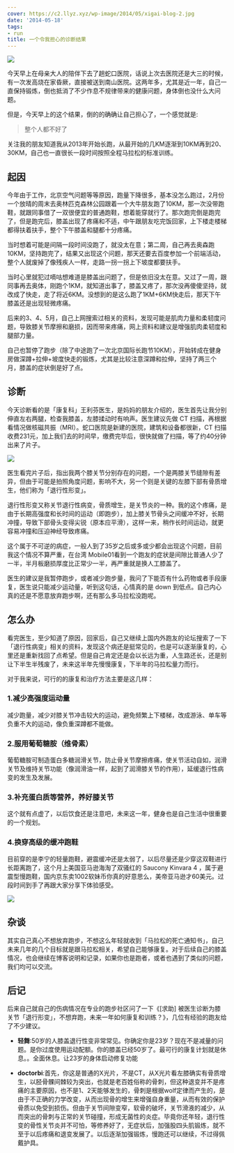 ```yaml
---
cover: https://c2.llyz.xyz/wp-image/2014/05/xigai-blog-2.jpg
date: '2014-05-18'
tags:
- run
title: 一个令我担心的诊断结果
---
```


![](https://c2.llyz.xyz/wp-image/2014/05/xigai-blog-2.jpg)

今天早上在母亲大人的陪伴下去了趟蛇口医院，话说上次去医院还是大三的时候，有一次发高烧在家昏厥，直接被送到南山医院。这两年多，尤其是近一年，自己一直保持锻炼，倒也抵消了不少作息不规律带来的健康问题，身体倒也没什么大问题。

但是，今天早上的这个结果，倒的的确确让自己担心了，一个感觉就是:

> 整个人都不好了

关注我的朋友知道我从2013年开始长跑，从最开始的几KM逐渐到10KM再到20、30KM，自己也一直很长一段时间按照全程马拉松的标准训练。

## 起因

今年由于工作，北京空气问题等等原因，跑量下降很多，基本没怎么跑过，2月份一个放晴的周末去奥林匹克森林公园跟着一个大牛朋友跑了10KM，那一次没带跑鞋，就跟同事借了一双很便宜的普通跑鞋，想着能穿就行了。那次跑完倒是跑完了，但是跑完后，膝盖出现了疼痛和不适，中午跟朋友吃完饭回家，上下楼走楼梯都得扶着扶手，整个下午膝盖和腿都十分疼痛。

当时想着可能是间隔一段时间没跑了，就没太在意；第二周，自己再去奥森跑10KM，坚持跑完了，结果又出现这个问题，那天还要去百度参加一个前端活动，整个人就废掉了像残疾人一样，走路一拐一拐上下坡度都要扶手。

当时心里就犯过嘀咕想难道是膝盖出问题了，但是依旧没太在意。又过了一周，跟同事再去奥体，刚跑个1KM，就知道出事了，膝盖又疼了，那次没再傻傻坚持，就改成了快走，走了将近6KM。没想到的是这么跑了1KM+6KM快走后，那天下午膝盖还是出现轻微疼痛。

后来的3、4、5月，自己上网搜索过相关的资料，发现可能是肌肉力量和柔韧度问题，导致膝关节摩擦和磨损，因而带来疼痛，网上资料和建议是增强肌肉柔韧度和腿部力量。

自己也暂停了跑步（除了中途跑了一次北京国际长跑节10KM），开始转成在健身房做深蹲+拉伸+坡度快走的锻炼，尤其是比较注意深蹲和拉伸，坚持了两三个月，膝盖的症状倒是好了点。

## 诊断

今天诊断看的是「康复科」王利芬医生，是妈妈的朋友介绍的，医生首先让我分别伸直左右两腿，检查我膝盖，左膝揉动时有响声。医生建议先做 CT 扫描，再根据看情况做核磁共振（MRI）。蛇口医院是新建的医院，建筑和设备都很新，CT 扫描收费231元，加上我们去的时间早，缴费完毕后，很快就做了扫描，等了约40分钟出来了片子。

![](https://c2.llyz.xyz/wp-image/2014/05/xigai-blog.jpg)

医生看完片子后，指出我两个膝关节分别存在的问题，一个是两膝关节缝隙有差异，但由于可能是拍照角度问题，影响不大，另一个则是关键的左膝下部有骨质增生，他们称为「退行性形变」。

退行性形变又称关节退行性病变，骨质增生，是关节炎的一种。我的这个疼痛，是由于长期高强度和长时间的运动（即跑步），加上膝关节骨头之间缓冲不好，长期冲撞，导致下部骨头变得尖锐（原本应平滑），这样一来，稍作长时间运动，就更容易冲撞和压迫神经导致疼痛。

这个属于不可逆的病症，一般人到了35岁之后或多或少都会出现这个问题，目前我这个情况不算严重，在台湾 Mobile01看到一个跑友的症状是间隙比普通人少了一半，半月板磨损厚度比正常少一半，再严重就是换人工膝盖了。

医生的建议是我暂停跑步，或者减少跑步量，我问了下能否有什么药物或者手段康复，医生说只能减少运动量，听到这句话，心情真的是 down 到低点。自己内心真的还是不愿意放弃跑步啊，还有那么多马拉松没跑呢。

## 怎么办

看完医生，至少知道了原因，回家后，自己又继续上国内外跑友的论坛搜索了一下「退行性病变」相关的资料，发现这个病还是挺常见的，也是可以逐渐康复的，心里还是重新找回了点希望。但是自己肯定还是会以长远为重，人生路还长，还是别让下半生半残废了，未来这半年先慢慢康复，下半年的马拉松量力而行。

对于我来说，可行的的康复和治疗方法主要是这几样：

### 1.减少高强度运动量

减少跑量，减少对膝关节冲击较大的运动，避免频繁上下楼梯，改成游泳、单车等负重不大的运动，像负重深蹲都不能做。

### 2.服用葡萄糖胺（维骨素）

葡萄糖胺可制造蛋白多糖润滑关节，防止骨关节摩擦疼痛，使关节活动自如，润滑关节及维持关节功能（像润滑油一样，起到了润滑膝关节的作用），延缓退行性病变的发生及发展。

### 3.补充蛋白质等营养，养好膝关节

这个就有点虚了，以后饮食还是注意吧，未来这一年，健身也是自己生活中很重要的一个规划。

### 4.换穿高级的缓冲跑鞋

目前穿的是李宁的轻量跑鞋，避震缓冲还是太弱了，以后尽量还是少穿这双鞋进行长距离跑了，这个月上美国亚马逊海淘了双骚红的 Saucony Kinvara 4 ，属于避震型慢跑鞋，国内京东卖1002软妹币你真的好意思么，美帝亚马逊才60美元。过段时间到手了再跟大家分享下体验感受。

![](https://c2.llyz.xyz/wp-image/2014/05/SauconyKinvara4.jpg)

## 杂谈

其实自己真心不想放弃跑步，不想这么年轻就收到「马拉松的死亡通知书」，自己未来几年的几个目标就是跟马拉松相关，希望自己能够康复。对于后续自己的膝盖情况，也会继续在博客说明和记录，如果你也是跑者，或者也遇到了类似的问题，我们均可以交流。

## 后记

后来自己就自己的伤病情况在专业的跑步社区问了一下《\[求助\] 被医生诊断为膝关节「退行形变」，不想弃跑，未来一年如何康复和训练？》，几位有经验的跑友给了不少建议。

* **轻舞**:50岁的人膝盖退行性变非常常见。你确定你是23岁？现在不是减量的问题。是你过度使用运动配额。你的膝盖已经50岁了。最可行的康复计划就是休息。。全面休息。让23岁的身体启动修复功能

* **doctorbi**:首先，你这是普通的X光片，不是CT，从X光片看左膝确实有骨质增生，以胫骨髁间棘较为突出，也就是老百姓俗称的骨刺，但这种退变并不是疼痛的主要原因，也不是1、2天能够发生的，骨刺是根据wolf定律而产生的，是由于不正确的力学改变，从而出现骨的增生来增强自身重量，从而有效的保护骨质以免受到损伤。但由于关节间隙变窄，软骨的破坏，关节滑液的减少，从而突出的骨刺与正常的关节碰撞，形成无菌性的炎症。毕竟你还年轻，退行性变的骨性关节炎并不可怕，等修养好了，无症状后，加强股四头肌锻炼，就不至于以后疼痛和退变发展了。以后逐渐加强锻炼，慢跑还可以继续，不过得佩戴护具。
